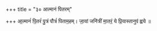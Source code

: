 +++
title = "३० आत्मानं पितरम्"

+++
आ॒त्मानं॑ पि॒तरं॑ पु॒त्रं पौत्रं॑ पिताम॒हम्। जा॒यां जनि॑त्रीं मा॒तरं॒ ये प्रि॒यास्तानुप॑ ह्वये ॥